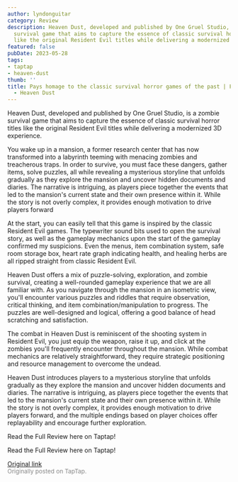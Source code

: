 ```yaml
---
author: lyndonguitar
category: Review
description: Heaven Dust, developed and published by One Gruel Studio, is a zombie
  survival game that aims to capture the essence of classic survival horror titles
  like the original Resident Evil titles while delivering a modernized 3D experience.
featured: false
pubDate: 2023-05-28
tags:
- taptap
- heaven-dust
thumb: ''
title: Pays homage to the classic survival horror games of the past | First Impressions
  - Heaven Dust
---
```


Heaven Dust, developed and published by One Gruel Studio, is a zombie survival game that aims to capture the essence of classic survival horror titles like the original Resident Evil titles while delivering a modernized 3D experience.

You wake up in a mansion, a former research center that has now transformed into a labyrinth teeming with menacing zombies and treacherous traps. In order to survive, you must face these dangers, gather items, solve puzzles, all while revealing a mysterious storyline that unfolds gradually as they explore the mansion and uncover hidden documents and diaries. The narrative is intriguing, as players piece together the events that led to the mansion's current state and their own presence within it. While the story is not overly complex, it provides enough motivation to drive players forward

At the start, you can easily tell that this game is inspired by the classic Resident Evil games. The typewriter sound bits used to open the survival story, as well as the gameplay mechanics upon the start of the gameplay confirmed my suspicions. Even the menus, item combination system, safe room storage box, heart rate graph indicating health, and healing herbs are all ripped straight from classic Resident Evil.

Heaven Dust offers a mix of puzzle-solving, exploration, and zombie survival, creating a well-rounded gameplay experience that we are all familiar with. As you navigate through the mansion in an isometric view, you'll encounter various puzzles and riddles that require observation, critical thinking, and item combination/manipulation to progress. The puzzles are well-designed and logical, offering a good balance of head scratching and satisfaction.

The combat in Heaven Dust is reminiscent of the shooting system in Resident Evil, you just equip the weapon, raise it up, and click at the zombies you'll frequently encounter throughout the mansion. While combat mechanics are relatively straightforward, they require strategic positioning and resource management to overcome the undead.

Heaven Dust introduces players to a mysterious storyline that unfolds gradually as they explore the mansion and uncover hidden documents and diaries. The narrative is intriguing, as players piece together the events that led to the mansion's current state and their own presence within it. While the story is not overly complex, it provides enough motivation to drive players forward, and the multiple endings based on player choices offer replayability and encourage further exploration.

Read the Full Review here on Taptap!

Read the Full Review here on Taptap!

[Original link](https://www.taptap.io/post/5687861)<br><span style="font-size: 0.95em; color: #888;">Originally posted on TapTap.</span>